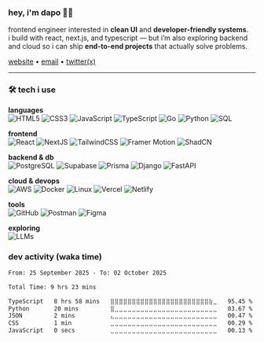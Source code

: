 ### hey, i'm dapo 👋🏾  

frontend engineer interested in **clean UI** and **developer-friendly systems**.  
i build with react, next.js, and typescript — but i’m also exploring backend and cloud so i can ship **end-to-end projects** that actually solve problems.  

[website](https://dapoadedire.com) • [email](mailto:adedireadedapo19+github@gmail.com) • [twitter(x)](https://x.com/dapo_adedire)  

---

### 🛠️ tech i use

**languages**  
![HTML5](https://img.shields.io/badge/html5-%23E34F26.svg?style=for-the-badge&logo=html5&logoColor=white) 
![CSS3](https://img.shields.io/badge/css3-%231572B6.svg?style=for-the-badge&logo=css3&logoColor=white) 
![JavaScript](https://img.shields.io/badge/javascript-%23323330.svg?style=for-the-badge&logo=javascript&logoColor=%23F7DF1E) 
![TypeScript](https://img.shields.io/badge/typescript-%23007ACC.svg?style=for-the-badge&logo=typescript&logoColor=white) 
![Go](https://img.shields.io/badge/go-%2300ADD8.svg?style=for-the-badge&logo=go&logoColor=white) 
![Python](https://img.shields.io/badge/python-%233776AB.svg?style=for-the-badge&logo=python&logoColor=white) 
![SQL](https://img.shields.io/badge/sql-%230074C1.svg?style=for-the-badge&logo=postgresql&logoColor=white) 

**frontend**  
![React](https://img.shields.io/badge/react-%2320232a.svg?style=for-the-badge&logo=react&logoColor=%2361DAFB) 
![NextJS](https://img.shields.io/badge/Next.js-000000.svg?style=for-the-badge&logo=nextdotjs&logoColor=white) 
![TailwindCSS](https://img.shields.io/badge/tailwindcss-%2338B2AC.svg?style=for-the-badge&logo=tailwindcss&logoColor=white) 
![Framer Motion](https://img.shields.io/badge/framer--motion-%23005FEC.svg?style=for-the-badge&logo=framer&logoColor=white) 
![ShadCN](https://img.shields.io/badge/shadcn/ui-%23000000.svg?style=for-the-badge&logo=shadcn&logoColor=white) 

**backend & db**  
![PostgreSQL](https://img.shields.io/badge/postgresql-%23316192.svg?style=for-the-badge&logo=postgresql&logoColor=white) 
![Supabase](https://img.shields.io/badge/Supabase-3FCF8E.svg?style=for-the-badge&logo=Supabase&logoColor=white) 
![Prisma](https://img.shields.io/badge/prisma-%232D3748.svg?style=for-the-badge&logo=prisma&logoColor=white) 
![Django](https://img.shields.io/badge/django-%23092E20.svg?style=for-the-badge&logo=django&logoColor=white) 
![FastAPI](https://img.shields.io/badge/fastapi-%23009688.svg?style=for-the-badge&logo=fastapi&logoColor=white) 

**cloud & devops**  
![AWS](https://img.shields.io/badge/AWS-%23FF9900.svg?style=for-the-badge&logo=amazonaws&logoColor=white) 
![Docker](https://img.shields.io/badge/docker-%230db7ed.svg?style=for-the-badge&logo=docker&logoColor=white) 
![Linux](https://img.shields.io/badge/linux-%23FCC624.svg?style=for-the-badge&logo=linux&logoColor=black) 
![Vercel](https://img.shields.io/badge/vercel-%23000000.svg?style=for-the-badge&logo=vercel&logoColor=white) 
![Netlify](https://img.shields.io/badge/netlify-%23000000.svg?style=for-the-badge&logo=netlify&logoColor=#00C7B7) 

**tools**  
![GitHub](https://img.shields.io/badge/github-%23121011.svg?style=for-the-badge&logo=github&logoColor=white) 
![Postman](https://img.shields.io/badge/Postman-FF6C37?style=for-the-badge&logo=postman&logoColor=white) 
![Figma](https://img.shields.io/badge/figma-%23F24E1E.svg?style=for-the-badge&logo=figma&logoColor=white) 

**exploring**  
![LLMs](https://img.shields.io/badge/large--language--models-%23000000.svg?style=for-the-badge&logo=openai&logoColor=white)



### dev activity (waka time)

<!--START_SECTION:waka-->

```txt
From: 25 September 2025 - To: 02 October 2025

Total Time: 9 hrs 23 mins

TypeScript   8 hrs 58 mins   ⣿⣿⣿⣿⣿⣿⣿⣿⣿⣿⣿⣿⣿⣿⣿⣿⣿⣿⣿⣿⣿⣿⣿⣷⣀   95.45 %
Python       20 mins         ⣿⣀⣀⣀⣀⣀⣀⣀⣀⣀⣀⣀⣀⣀⣀⣀⣀⣀⣀⣀⣀⣀⣀⣀⣀   03.67 %
JSON         2 mins          ⣄⣀⣀⣀⣀⣀⣀⣀⣀⣀⣀⣀⣀⣀⣀⣀⣀⣀⣀⣀⣀⣀⣀⣀⣀   00.47 %
CSS          1 min           ⣀⣀⣀⣀⣀⣀⣀⣀⣀⣀⣀⣀⣀⣀⣀⣀⣀⣀⣀⣀⣀⣀⣀⣀⣀   00.29 %
JavaScript   0 secs          ⣀⣀⣀⣀⣀⣀⣀⣀⣀⣀⣀⣀⣀⣀⣀⣀⣀⣀⣀⣀⣀⣀⣀⣀⣀   00.13 %
```

<!--END_SECTION:waka-->
